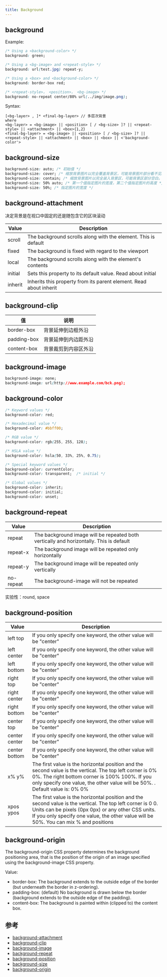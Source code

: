 ```yaml
---
title: Background
---
```


## background

Example:

```css
/* Using a <background-color> */
background: green;

/* Using a <bg-image> and <repeat-style> */
background: url(test.jpg) repeat-y;

/* Using a <box> and <background-color> */
background: border-box red;

/* <repeat-style>， <position>， <bg-image> */
background: no-repeat center/80% url(../img/image.png);
```

Syntax:

```
[<bg-layer> , ]* <final-bg-layer> // 多层次背景
where
<bg-layer> = <bg-image> || <position> [ / <bg-size> ]? || <repeat-style> || <attachment> || <box>{1,2}
<final-bg-layer> = <bg-image> || <position> [ / <bg-size> ]? || <repeat-style> || <attachment> || <box> || <box> || <'background-color'>
```

## background-size

``` css
background-size: auto; /* 初始值 */
background-size: cover; /* 缩放背景图片以完全覆盖背景区，可能背景图片部分看不见。*/
background-size: contain; /* 缩放背景图片以完全装入背景区，可能背景区部分空白。*/
background-size: 50% auto; /* 第一个值指定图片的宽度，第二个值指定图片的高度 */
background-size: 50%; /* 指定图片的宽度 */
```

## background-attachment

决定背景是在视口中固定的还是随包含它的区块滚动

|Value|Description|
|-----|-----------|
|scroll|The background scrolls along with the element. This is default|
|fixed|The background is fixed with regard to the viewport|
|local|The background scrolls along with the element's contents|
|initial|Sets this property to its default value. Read about initial|
|inherit|Inherits this property from its parent element. Read about inherit|

## background-clip

| 值 | 说明 |
|--|----|
|border-box | 背景延伸到边框外沿 |
|padding-box | 背景延伸到内边距外沿 |
|content-box | 背景裁剪到内容区外沿 |

## background-image

```css
background-image: none;
background-image: url(http://www.example.com/bck.png);
```

## background-color

```css
/* Keyword values */
background-color: red;

/* Hexadecimal value */
background-color: #bbff00;

/* RGB value */
background-color: rgb(255, 255, 128);

/* HSLA value */
background-color: hsla(50, 33%, 25%, 0.75);

/* Special keyword values */
background-color: currentColor;
background-color: transparent;  /* initial */

/* Global values */
background-color: inherit;
background-color: initial;
background-color: unset;
```

## background-repeat

| Value     | Description                                                                             |
|-----------|-----------------------------------------------------------------------------------------|
| repeat    | The background image will be repeated both vertically and horizontally. This is default |
| repeat-x  | The background image will be repeated only horizontally                                 |
| repeat-y  | The background image will be repeated only vertically                                   |
| no-repeat | The background-image will not be repeated                                               |

实验性：round, space

## background-position

|Value|Description|
|-----|-----------|
|left top|If you only specify one keyword, the other value will be "center"|
|left center|If you only specify one keyword, the other value will be "center"|
|left bottom|If you only specify one keyword, the other value will be "center"|
|right top|If you only specify one keyword, the other value will be "center"|
|right center|If you only specify one keyword, the other value will be "center"|
|right bottom|If you only specify one keyword, the other value will be "center"|
|center top|If you only specify one keyword, the other value will be "center"|
|center center|If you only specify one keyword, the other value will be "center"|
|center bottom	|If you only specify one keyword, the other value will be "center"|
|x% y%|The first value is the horizontal position and the second value is the vertical. The top left corner is 0% 0%. The right bottom corner is 100% 100%. If you only specify one value, the other value will be 50%. . Default value is: 0% 0%|
|xpos ypos|The first value is the horizontal position and the second value is the vertical. The top left corner is 0 0. Units can be pixels (0px 0px) or any other CSS units. If you only specify one value, the other value will be 50%. You can mix % and positions|

##  background-origin

The background-origin CSS property determines the background positioning area, that is the position of the origin of an image specified using the background-image CSS property.

Value:

- border-box: The background extends to the outside edge of the border (but underneath the border in z-ordering).
- padding-box: (default) No background is drawn below the border (background extends to the outside edge of the padding).
- content-box: The background is painted within (clipped to) the content box.

## 参考

* [background-attachment](https://developer.mozilla.org/zh-CN/docs/Web/CSS/background-attachment)
* [background-clip](https://developer.mozilla.org/zh-CN/docs/Web/CSS/background-clip)
* [background-image](https://developer.mozilla.org/zh-CN/docs/Web/CSS/background-image)
* [background-repeat](https://developer.mozilla.org/zh-CN/docs/Web/CSS/background-repeat)
* [background-position](https://developer.mozilla.org/zh-CN/docs/Web/CSS/background-position)
* [background-size](https://developer.mozilla.org/zh-CN/docs/Web/CSS/background-size)
* [background-origin](https://developer.mozilla.org/zh-CN/docs/Web/CSS/background-origin)
